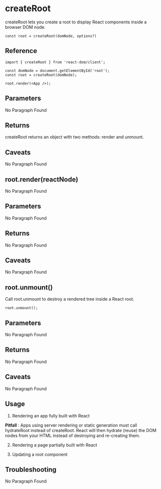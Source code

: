 # createRoot

createRoot lets you create a root to display React components inside a browser DOM node.

```
const root = createRoot(domNode, options?)
```

## Reference

```
import { createRoot } from 'react-dom/client';

const domNode = document.getElementById('root');
const root = createRoot(domNode);

root.render(<App />);
```

## Parameters

No Paragraph Found

## Returns 

createRoot returns an object with two methods: render and unmount.

## Caveats

No Paragraph Found

## root.render(reactNode)

No Paragraph Found

## Parameters

No Paragraph Found

## Returns

No Paragraph Found

## Caveats

No Paragraph Found

## root.unmount()

Call root.unmount to destroy a rendered tree inside a React root.

```
root.unmount();

```

## Parameters 

No Paragraph Found


## Returns

No Paragraph Found

## Caveats

No Paragraph Found


## Usage

1. Rendering an app fully built with React

**Pitfall** : Apps using server rendering or static generation must call hydrateRoot instead of createRoot. React will then hydrate (reuse) the DOM nodes from your HTML instead of destroying and re-creating them.

2. Rendering a page partially built with React 

3. Updating a root component 

## Troubleshooting

No Paragraph Found
